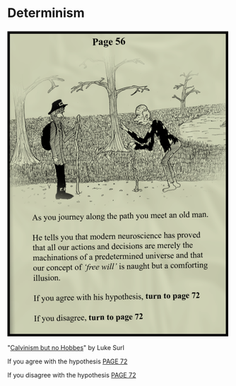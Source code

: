 # Determinism

![ ](determinism.png  "Calvin but no Hobbes by Luke Surl")

"[Calvinism but no Hobbes](http://www.lukesurl.com/archives/comic/280-calvinism-but-no-hobbes)" by Luke Surl

If you agree with the hypothesis [PAGE 72](https://twitter.com/intent/tweet?text=@ChoiceEngine%20PAGE%2072)

If you disagree with the hypothesis [PAGE 72](https://twitter.com/intent/tweet?text=@ChoiceEngine%20PAGE%2072)
